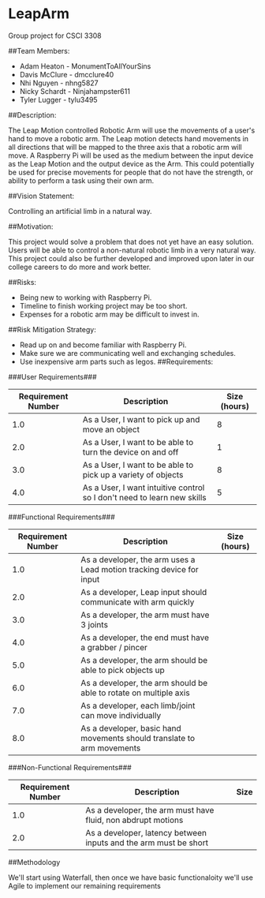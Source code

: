 # LeapArm
Group project for CSCI 3308

##Team Members:
* Adam Heaton - MonumentToAllYourSins
* Davis McClure - dmcclure40
* Nhi Nguyen - nhng5827
* Nicky Schardt - Ninjahampster611
* Tyler Lugger - tylu3495

##Description:

The Leap Motion controlled Robotic Arm will use the movements of a user's hand to move a robotic arm. The Leap motion detects hand movements in all directions that will be mapped to the three axis that a robotic arm will move. A Raspberry Pi will be used as the medium between the input device as the Leap Motion and the output device as the Arm. This could potentially be used for precise movements for people that do not have the strength, or ability to perform a task using their own arm. 

##Vision Statement:

Controlling an artificial limb in a natural way.

##Motivation:

This project would solve a problem that does not yet have an easy solution. Users will be able to control a non-natural robotic limb in a very natural way. This project could also be further developed and improved upon later in our college careers to do more and work better.

##Risks:
* Being new to working with Raspberry Pi.
* Timeline to finish working project may be too short.
* Expenses for a robotic arm may be difficult to invest in.

##Risk Mitigation Strategy:
* Read up on and become familiar with Raspberry Pi.
* Make sure we are communicating well and exchanging schedules.
* Use inexpensive arm parts such as legos.
##Requirements:

###User Requirements###

Requirement Number| Description|Size (hours)
---------|--------|------------
1.0 | As a User, I want to pick up and move an object | 8
2.0 | As a User, I want to be able to turn the device on and off | 1
3.0 | As a User, I want to be able to pick up a variety of objects | 8
4.0 | As a User, I want intuitive control so I don't need to learn new skills | 5

###Functional Requirements###

Requirement Number| Description | Size (hours)
---------|--------|-----------
1.0 | As a developer, the arm uses a Lead motion tracking device for input |
2.0 | As a developer, Leap input should communicate with arm quickly |
3.0 | As a developer, the arm must have 3 joints |
4.0 | As a developer, the end must have a grabber / pincer|
5.0 | As a developer, the arm should be able to pick objects up |
6.0 | As a developer, the arm should be able to rotate on multiple axis |
7.0 | As a developer, each limb/joint can move individually |
8.0 | As a developer, basic hand movements should translate to arm movements |

###Non-Functional Requirements###

Requirement Number| Description | Size
---------|--------|---------------
1.0 | As a developer, the arm must have fluid, non abdrupt motions |
2.0 | As a developer, latency between inputs and the arm must be short |

##Methodology

We'll start using Waterfall, then once we have basic functionaloity we'll use Agile to implement our remaining requirements
